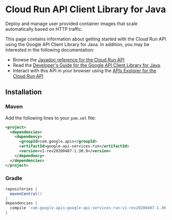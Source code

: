 # Cloud Run API Client Library for Java

Deploy and manage user provided container images that scale automatically based on HTTP traffic.

This page contains information about getting started with the Cloud Run API
using the Google API Client Library for Java. In addition, you may be interested
in the following documentation:

* Browse the [Javadoc reference for the Cloud Run API][javadoc]
* Read the [Developer's Guide for the Google API Client Library for Java][google-api-client].
* Interact with this API in your browser using the [APIs Explorer for the Cloud Run API][api-explorer]

## Installation

### Maven

Add the following lines to your `pom.xml` file:

```xml
<project>
  <dependencies>
    <dependency>
      <groupId>com.google.apis</groupId>
      <artifactId>google-api-services-run</artifactId>
      <version>v1-rev20200407-1.30.9</version>
    </dependency>
  </dependencies>
</project>
```

### Gradle

```gradle
repositories {
  mavenCentral()
}
dependencies {
  compile 'com.google.apis:google-api-services-run:v1-rev20200407-1.30.9'
}
```

[javadoc]: https://googleapis.dev/java/google-api-services-run/latest/index.html
[google-api-client]: https://github.com/googleapis/google-api-java-client/
[api-explorer]: https://developers.google.com/apis-explorer/#p/run/v1/
